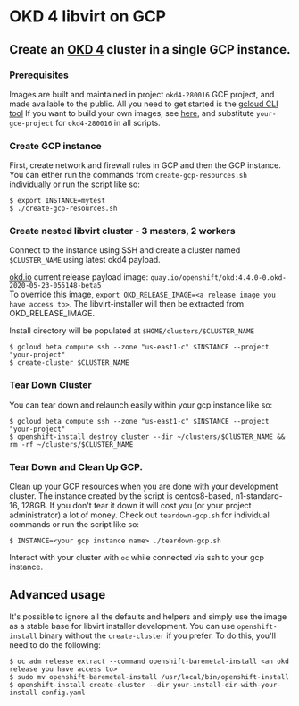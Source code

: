 # OKD 4 libvirt on GCP

## Create an [OKD 4](https://www.okd.io) cluster in a single GCP instance.    

### Prerequisites

Images are built and maintained in project `okd4-280016` GCE project, and made available to the public.
All you need to get started is the [gcloud CLI tool](https://cloud.google.com/sdk/docs/downloads-yum)
If you want to build your own images, see [here](https://github.com/ironcladlou/openshift4-libvirt-gcp/blob/centos8-okd4/IMAGES.md),
and substitute `your-gce-project` for `okd4-280016` in all scripts. 

### Create GCP instance

First, create network and firewall rules in GCP and then the GCP instance.
You can either run the commands from `create-gcp-resources.sh` individually or run the script like so:

```shell
$ export INSTANCE=mytest
$ ./create-gcp-resources.sh
```

### Create nested libvirt cluster - 3 masters, 2 workers

Connect to the instance using SSH and create a cluster named `$CLUSTER_NAME` using latest okd4 payload.    

[okd.io](https://www.okd.io/) current release payload image: `quay.io/openshift/okd:4.4.0-0.okd-2020-05-23-055148-beta5`      
To override this image, `export OKD_RELEASE_IMAGE=<a release image you have access to>`.  The libvirt-installer will then be
extracted from OKD_RELEASE_IMAGE.

Install directory will be populated at `$HOME/clusters/$CLUSTER_NAME`

```shell
$ gcloud beta compute ssh --zone "us-east1-c" $INSTANCE --project "your-project"
$ create-cluster $CLUSTER_NAME
```

### Tear Down Cluster

You can tear down and relaunch easily within your gcp instance like so:
```shell
$ gcloud beta compute ssh --zone "us-east1-c" $INSTANCE --project "your-project"
$ openshift-install destroy cluster --dir ~/clusters/$ClUSTER_NAME && rm -rf ~/clusters/$CLUSTER_NAME
```

### Tear Down and Clean Up GCP.

Clean up your GCP resources when you are done with your development cluster.
The instance created by the script is centos8-based, n1-standard-16, 128GB.
If you don't tear it down it will cost you (or your project administrator) a lot of money.
Check out `teardown-gcp.sh` for individual commands or run the script like so:
```shell
$ INSTANCE=<your gcp instance name> ./teardown-gcp.sh
```

Interact with your cluster with `oc` while connected via ssh to your gcp instance. 

## Advanced usage

It's possible to ignore all the defaults and helpers and simply use the image as a stable base for libvirt installer development.
You can use `openshift-install` binary without the `create-cluster` if you prefer. 
To do this, you'll need to do the following:
```
$ oc adm release extract --command openshift-baremetal-install <an okd release you have access to>
$ sudo mv openshift-baremetal-install /usr/local/bin/openshift-install
$ openshift-install create-cluster --dir your-install-dir-with-your-install-config.yaml
```
